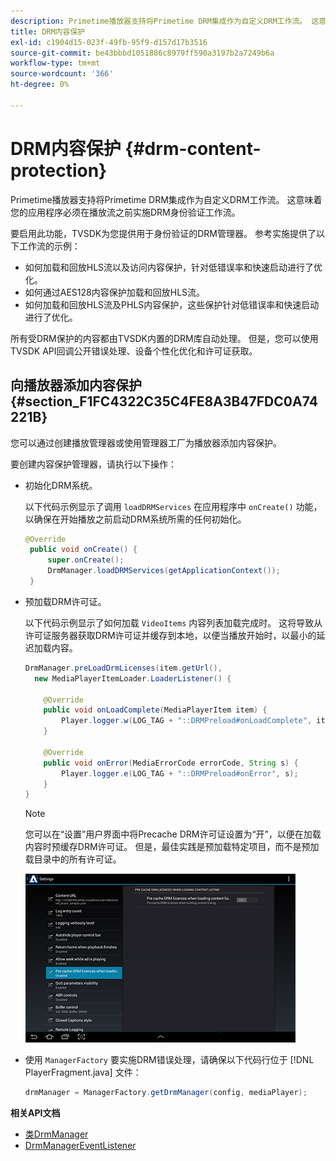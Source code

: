```yaml
---
description: Primetime播放器支持将Primetime DRM集成作为自定义DRM工作流。 这意味着您的应用程序必须在播放流之前实施DRM身份验证工作流。
title: DRM内容保护
exl-id: c1904d15-023f-49fb-95f9-d157d17b3516
source-git-commit: be43bbbd1051886c8979ff590a3197b2a7249b6a
workflow-type: tm+mt
source-wordcount: '366'
ht-degree: 0%

---
```


# DRM内容保护 {#drm-content-protection}

Primetime播放器支持将Primetime DRM集成作为自定义DRM工作流。 这意味着您的应用程序必须在播放流之前实施DRM身份验证工作流。

要启用此功能，TVSDK为您提供用于身份验证的DRM管理器。 参考实施提供了以下工作流的示例：

* 如何加载和回放HLS流以及访问内容保护，针对低错误率和快速启动进行了优化。
* 如何通过AES128内容保护加载和回放HLS流。
* 如何加载和回放HLS流及PHLS内容保护，这些保护针对低错误率和快速启动进行了优化。

所有受DRM保护的内容都由TVSDK内置的DRM库自动处理。 但是，您可以使用TVSDK API回调公开错误处理、设备个性化优化和许可证获取。

## 向播放器添加内容保护 {#section_F1FC4322C35C4FE8A3B47FDC0A74221B}

您可以通过创建播放管理器或使用管理器工厂为播放器添加内容保护。

要创建内容保护管理器，请执行以下操作：

* 初始化DRM系统。

   以下代码示例显示了调用 `loadDRMServices` 在应用程序中 `onCreate()` 功能，以确保在开始播放之前启动DRM系统所需的任何初始化。

   ```java
   @Override 
    public void onCreate() { 
        super.onCreate();  
        DrmManager.loadDRMServices(getApplicationContext()); 
    }
   ```

* 预加载DRM许可证。

   以下代码示例显示了如何加载 `VideoItems` 内容列表加载完成时。 这将导致从许可证服务器获取DRM许可证并缓存到本地，以便当播放开始时，以最小的延迟加载内容。

   ```java
   DrmManager.preLoadDrmLicenses(item.getUrl(),  
     new MediaPlayerItemLoader.LoaderListener() { 
   
       @Override 
       public void onLoadComplete(MediaPlayerItem item) { 
           Player.logger.w(LOG_TAG + "::DRMPreload#onLoadComplete", item.getResource().getUrl()); 
       } 
   
       @Override 
       public void onError(MediaErrorCode errorCode, String s) { 
           Player.logger.e(LOG_TAG + "::DRMPreload#onError", s); 
       } 
   } 
   ```

   >[!NOTE]
   >
   >您可以在“设置”用户界面中将Precache DRM许可证设置为“开”，以便在加载内容时预缓存DRM许可证。 但是，最佳实践是预加载特定项目，而不是预加载目录中的所有许可证。
   >
   >![](assets/precache-drm-licenses.jpg)

* 使用 `ManagerFactory` 要实施DRM错误处理，请确保以下代码行位于 [!DNL PlayerFragment.java] 文件：

   ```java
   drmManager = ManagerFactory.getDrmManager(config, mediaPlayer);
   ```

**相关API文档**

* [类DrmManager](https://help.adobe.com/en_US/primetime/api/reference_implementation/android/javadoc/com/adobe/primetime/reference/manager/DrmManager.html)
* [DrmManagerEventListener](https://help.adobe.com/en_US/primetime/api/reference_implementation/android/javadoc/com/adobe/primetime/reference/manager/DrmManager.DrmManagerEventListener.html)
